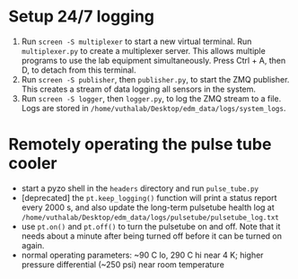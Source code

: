 # Setup 24/7 logging
1. Run `screen -S multiplexer` to start a new virtual terminal. Run `multiplexer.py` to create a multiplexer server. This allows multiple programs to use the lab equipment simultaneously. Press Ctrl + A, then D, to detach from this terminal.
2. Run `screen -S publisher`, then `publisher.py`, to start the ZMQ publisher. This creates a stream of data logging all sensors in the system.
3. Run `screen -S logger`, then `logger.py`, to log the ZMQ stream to a file. Logs are stored in `/home/vuthalab/Desktop/edm_data/logs/system_logs`.


# Remotely operating the pulse tube cooler
- start a pyzo shell in the `headers` directory and run `pulse_tube.py`
- [deprecated] the `pt.keep_logging()` function will print a status report every 2000 s, and also update the long-term pulsetube health log at `/home/vuthalab/Desktop/edm_data/logs/pulsetube/pulsetube_log.txt`
- use `pt.on()` and `pt.off()` to turn the pulsetube on and off. Note that it needs about a minute after being turned off before it can be turned on again.
- normal operating parameters: 
	~90 C lo, 290 C hi near 4 K; higher pressure differential (~250 psi) near room temperature

